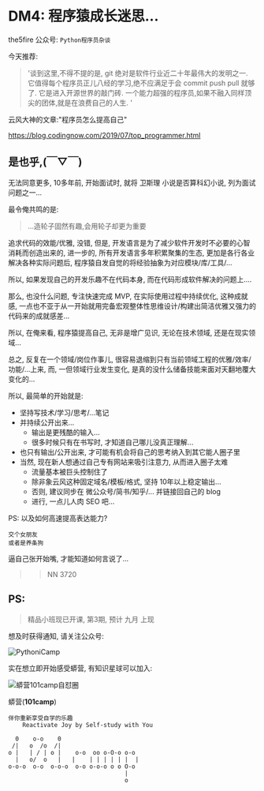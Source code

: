 # DM4: 程序猿成长迷思...
the5fire 公众号: `Python程序员杂谈`

今天推荐: 

> '谈到这里,不得不提的是, git 绝对是软件行业近二十年最伟大的发明之一. 它值得每个程序员正儿八经的学习,绝不应满足于会 commit push pull 就够了. 它是进入开源世界的敲门砖. 一个能力超强的程序员,如果不融入同样顶尖的团体,就是在浪费自己的人生. '

云风大神的文章:"程序员怎么提高自己"

https://blog.codingnow.com/2019/07/top_programmer.html

## 是也乎,(￣▽￣)

无法同意更多, 10多年前, 开始面试时, 就将 卫斯理 小说是否算科幻小说, 列为面试问题之一...

最令俺共鸣的是: 

> ...造轮子固然有趣,会用轮子却更为重要

追求代码的效能/优雅, 没错,
但是, 开发语言是为了减少软件开发时不必要的心智消耗而创造出来的,
进一步的, 所有开发语言多年积累聚集的生态, 更加是各行各业解决各种实际问题后, 程序猿自发自觉的将经验抽象为对应模块/库/工具/...

所以, 如果发现自己的开发乐趣不在代码本身, 
而在代码形成软件解决的问题上....

那么, 也没什么问题, 专注快速完成 MVP, 在实际使用过程中持续优化,
这种成就感, 一点也不亚于从一开始就用完备宏观整体性思维设计/构建出简洁优雅又强力的代码来的成就感差...

所以, 在俺来看, 程序猿提高自己, 无非是增广见识,
无论在技术领域, 还是在现实领域...

总之, 反复在一个领域/岗位作事儿,
很容易退缩到只有当前领域工程的优雅/效率/功能/...上来, 
而, 一但领域行业发生变化,
是真的没什么储备技能来面对天翻地覆大变化的...

所以, 最简单的开始就是:

- 坚持写技术/学习/思考/...笔记
- 并持续公开出来...
    + 输出是更残酷的输入...
    + 很多时候只有在书写时, 才知道自己哪儿没真正理解...
- 也只有输出/公开出来, 才可能有机会将自己的思考纳入到其它能人圈子里
- 当然, 现在新人想通过自己专有网站来吸引注意力, 从而进入圈子太难
    + 流量基本被巨头控制住了
    + 除非象云风这种固定域名/模板/格式, 坚持 10年以上稳定输出...
    + 否则, 建议同步在 微公众号/简书/知乎/... 并链接回自己的 blog
    + 进行, 一点儿人肉 SEO 吧...

PS:
以及如何高速提高表达能力?

    交个女朋友
    或者是养条狗

逼自己张开始嘴, 才能知道如何言说了...

>> NN 3720



## PS:
> 精品小班现已开课,
> 第3期, 预计 九月 上现

想及时获得通知, 请关注公众号:

![PythoniCamp](https://ipic.zoomquiet.top/2019-07-26-banner_101camp_h139.jpg)

实在想立即开始感受蟒营, 有知识星球可以加入:

![蟒营101camp自怼圈](https://ipic.zoomquiet.top/2019-07-26-xmq-du101camp-1.jpeg)



蟒营(**101camp**)


```
伴你重新享受自学的乐趣
    Reactivate Joy by Self-study with You

  0    o-o    0
 /|   o  /o  /|
o |   | / | o |    o-o  oo o-O-o o-o
  |   o/  o   |   |    | | | | | |  |
o-o-o  o-o  o-o-o  o-o o-o-o o o O-o
                                 |
                                 o
```


